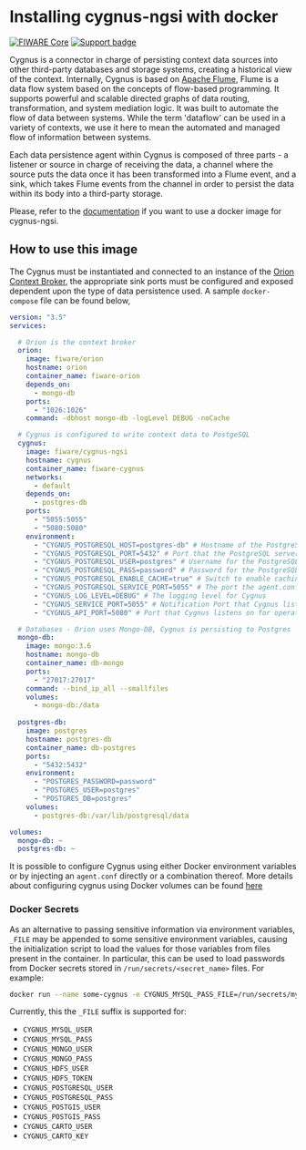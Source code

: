 # Installing cygnus-ngsi with docker

[![FIWARE Core](https://nexus.lab.fiware.org/repository/raw/public/badges/chapters/core.svg)](https://www.fiware.org/developers/catalogue/)
[![Support badge]( https://img.shields.io/badge/support-askbot-yellowgreen.svg)](https://ask.fiware.org/questions/scope%3Aall/tags%3Acygnus/)

Cygnus is a connector in charge of persisting context data sources into other third-party databases and storage systems, creating a historical view of the context. Internally, Cygnus is based on [Apache Flume](http://flume.apache.org/), Flume is a data flow system based on the concepts of flow-based programming. It supports powerful and scalable directed graphs of data routing, transformation, and system mediation logic. It was built to automate the flow of data between systems. While the term 'dataflow' can be used in a variety of contexts, we use it here to mean the automated and managed flow of information between systems.

Each data persistence agent within Cygnus is composed of three parts - a listener or source in charge of receiving the data, a channel where the source puts the data once it has been transformed into a Flume event, and a sink, which takes Flume events from the channel in order to persist the data within its body into a third-party storage.

Please, refer to the [documentation](https://github.com/telefonicaid/fiware-cygnus/blob/master/doc/cygnus-ngsi/installation_and_administration_guide/install_with_docker.md) if you want to use a docker image for cygnus-ngsi.

## How to use this image

The Cygnus must be instantiated and connected to an instance of the
[Orion Context Broker](https://fiware-orion.readthedocs.io/en/latest/),  the appropriate sink ports must be
configured and exposed dependent upon the type of data persistence used. A sample `docker-compose` file can be found
below,


```yml
version: "3.5"
services:

  # Orion is the context broker
  orion:
    image: fiware/orion
    hostname: orion
    container_name: fiware-orion
    depends_on:
      - mongo-db
    ports:
      - "1026:1026"
    command: -dbhost mongo-db -logLevel DEBUG -noCache

  # Cygnus is configured to write context data to PostgeSQL
  cygnus:
    image: fiware/cygnus-ngsi
    hostname: cygnus
    container_name: fiware-cygnus
    networks:
      - default
    depends_on:
      - postgres-db
    ports:
      - "5055:5055"
      - "5080:5080" 
    environment:
      - "CYGNUS_POSTGRESQL_HOST=postgres-db" # Hostname of the PostgreSQL server used to persist historical context data
      - "CYGNUS_POSTGRESQL_PORT=5432" # Port that the PostgreSQL server uses to listen to commands
      - "CYGNUS_POSTGRESQL_USER=postgres" # Username for the PostgreSQL database user
      - "CYGNUS_POSTGRESQL_PASS=password" # Password for the PostgreSQL database user
      - "CYGNUS_POSTGRESQL_ENABLE_CACHE=true" # Switch to enable caching within the PostgreSQL configuration
      - "CYGNUS_POSTGRESQL_SERVICE_PORT=5055" # The port the agent.conf is configured for
      - "CYGNUS_LOG_LEVEL=DEBUG" # The logging level for Cygnus
      - "CYGNUS_SERVICE_PORT=5055" # Notification Port that Cygnus listens to for Postgres subscriptions
      - "CYGNUS_API_PORT=5080" # Port that Cygnus listens on for operational reasons

  # Databases - Orion uses Mongo-DB, Cygnus is persisting to Postgres
  mongo-db:
    image: mongo:3.6
    hostname: mongo-db
    container_name: db-mongo
    ports:
      - "27017:27017" 
    command: --bind_ip_all --smallfiles
    volumes:
      - mongo-db:/data
      
  postgres-db:
    image: postgres
    hostname: postgres-db
    container_name: db-postgres
    ports:
      - "5432:5432"
    environment:
      - "POSTGRES_PASSWORD=password"
      - "POSTGRES_USER=postgres"
      - "POSTGRES_DB=postgres"
    volumes:
      - postgres-db:/var/lib/postgresql/data

volumes:
  mongo-db: ~
  postgres-db: ~

```

It is possible to configure Cygnus using either Docker environment variables or by injecting an `agent.conf` 
directly or a combination thereof. More details about configuring cygnus using Docker volumes can be found [here](https://github.com/telefonicaid/fiware-cygnus/blob/master/doc/cygnus-ngsi/installation_and_administration_guide/install_with_docker.md#using-volumes)


### Docker Secrets

As an alternative to passing sensitive information via environment variables, `_FILE` may be appended to some sensitive environment variables, causing the initialization script to load the values for those variables from files present in the container. In particular, this can be used to load passwords from Docker secrets stored in `/run/secrets/<secret_name>` files. For example:

```bash
docker run --name some-cygnus -e CYGNUS_MYSQL_PASS_FILE=/run/secrets/mysql-root -d fiware/cygnus-ngsi:tag
```

Currently, this the `_FILE` suffix is supported for:

* `CYGNUS_MYSQL_USER`
* `CYGNUS_MYSQL_PASS`
* `CYGNUS_MONGO_USER`
* `CYGNUS_MONGO_PASS`
* `CYGNUS_HDFS_USER`
* `CYGNUS_HDFS_TOKEN`
* `CYGNUS_POSTGRESQL_USER`
* `CYGNUS_POSTGRESQL_PASS`
* `CYGNUS_POSTGIS_USER`
* `CYGNUS_POSTGIS_PASS`
* `CYGNUS_CARTO_USER`
* `CYGNUS_CARTO_KEY`

